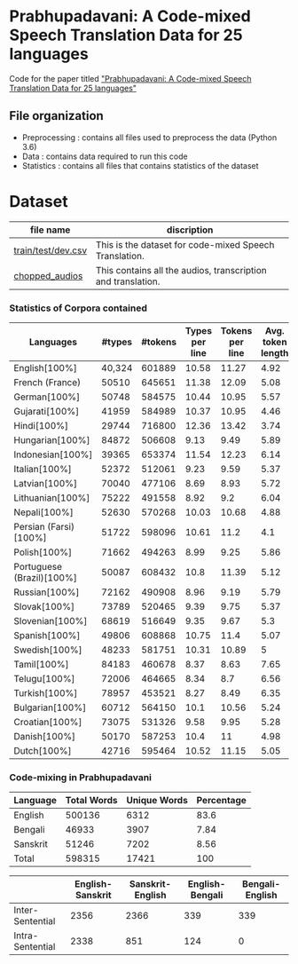 <!--- # Project Title --->
# Prabhupadavani: A Code-mixed Speech Translation Data for 25 languages
Code for the paper titled ["Prabhupadavani: A Code-mixed Speech Translation Data for 25 languages"](https://www.aclweb.org/anthology/W19-7503/) <br>

## File organization
* Preprocessing  : contains all files used to preprocess the data (Python 3.6)
* Data  : contains data required to run this code
* Statistics  : contains all files that contains statistics of the dataset

# Dataset
file name | discription
----|----
[train/test/dev.csv](https://drive.google.com/drive/folders/1mnCjP4woF0CrQfhXajj90xp13TW-moR1?usp=sharing)  | This is the dataset for code-mixed Speech Translation.  |
[chopped_audios](https://drive.google.com/drive/folders/1F_TM0EwlZG36ZbbqgzWdWagxsYR70cuN?usp=sharing)  | This contains all the audios, transcription and translation.

### Statistics of Corpora contained

| Languages                   | #types | #tokens | Types per line | Tokens per line | Avg. token length |
| --------------------------- | ------ | ------- | -------------- | --------------- | ----------------- |
| English\[100%\]             | 40,324 | 601889  | 10.58          | 11.27           | 4.92              |
| French (France)             | 50510  | 645651  | 11.38          | 12.09           | 5.08              |
| German\[100%\]              | 50748  | 584575  | 10.44          | 10.95           | 5.57              |
| Gujarati\[100%\]            | 41959  | 584989  | 10.37          | 10.95           | 4.46              |
| Hindi\[100%\]               | 29744  | 716800  | 12.36          | 13.42           | 3.74              |
| Hungarian\[100%\]           | 84872  | 506608  | 9.13           | 9.49            | 5.89              |
| Indonesian\[100%\]          | 39365  | 653374  | 11.54          | 12.23           | 6.14              |
| Italian\[100%\]             | 52372  | 512061  | 9.23           | 9.59            | 5.37              |
| Latvian\[100%\]             | 70040  | 477106  | 8.69           | 8.93            | 5.72              |
| Lithuanian\[100%\]          | 75222  | 491558  | 8.92           | 9.2             | 6.04              |
| Nepali\[100%\]              | 52630  | 570268  | 10.03          | 10.68           | 4.88              |
| Persian (Farsi)\[100%\]     | 51722  | 598096  | 10.61          | 11.2            | 4.1               |
| Polish\[100%\]              | 71662  | 494263  | 8.99           | 9.25            | 5.86              |
| Portuguese (Brazil)\[100%\] | 50087  | 608432  | 10.8           | 11.39           | 5.12              |
| Russian\[100%\]             | 72162  | 490908  | 8.96           | 9.19            | 5.79              |
| Slovak\[100%\]              | 73789  | 520465  | 9.39           | 9.75            | 5.37              |
| Slovenian\[100%\]           | 68619  | 516649  | 9.35           | 9.67            | 5.3               |
| Spanish\[100%\]             | 49806  | 608868  | 10.75          | 11.4            | 5.07              |
| Swedish\[100%\]             | 48233  | 581751  | 10.31          | 10.89           | 5                 |
| Tamil\[100%\]               | 84183  | 460678  | 8.37           | 8.63            | 7.65              |
| Telugu\[100%\]              | 72006  | 464665  | 8.34           | 8.7             | 6.56              |
| Turkish\[100%\]             | 78957  | 453521  | 8.27           | 8.49            | 6.35              |
| Bulgarian\[100%\]           | 60712  | 564150  | 10.1           | 10.56           | 5.24              |
| Croatian\[100%\]            | 73075  | 531326  | 9.58           | 9.95            | 5.28              |
| Danish\[100%\]              | 50170  | 587253  | 10.4           | 11              | 4.98              |
| Dutch\[100%\]               | 42716  | 595464  | 10.52          | 11.15           | 5.05              |


### Code-mixing in Prabhupadavani

| Language | Total Words | Unique Words | Percentage |
| -------- | ----------- | ------------ | ---------- |
| English  | 500136      | 6312         | 83.6       |
| Bengali  | 46933       | 3907         | 7.84       |
| Sanskrit | 51246       | 7202         | 8.56       |
| Total    | 598315      | 17421        | 100        |

|                  | English-Sanskrit | Sanskrit-English | English-Bengali | Bengali-English |
| ---------------- | ---------------- | ---------------- | --------------- | --------------- |
| Inter-Sentential | 2356             | 2366             | 339             | 339             |
| Intra-Sentential | 2338             | 851              | 124             | 0               |

<!---
<img src="images/vedabaseDF.png"> 

## Categorization of embeddings:

* Word level                            : Word2Vec, glove
* Subword level                         : FastText, Charagram, BPE, LexVec
* Character level                       : charcnn 
* contextual embeddings (Language model): ELMo, BERT, ULMFiT, openAI, FlairEmbeddings

## Evaluation

Parameter details are given in Fasttext ipython notebook in code directory.

To decide max_n parameter, histogram plot of no of characters in word plotted.
So value chosen for experimentation is max_n=10. 

<p align="center">
<img width="400" height="400" src="images/ave_word_plot.png">
</p>

To decide window parameter, histogram plot of, no of words per line plotted.
So window_size chosen is 11. 

<p align="center">
<img width="400" height="400" src="images/word_per_line.png">
  </p>
  
Variation of accuracy as the epoch is changing.

Other parameters were fixed as follows:

Emedding size =100, hidden_layer_sizes=(100),alpha=0.05,learning_rate='adaptive',max_iter=1000,max_n = 10

<p align="center">
<img width="400" height="400" src="images/epoch.png">
    </p>
 
Variation of accuracy as the embedding size is changing.

Other parameters were fixed as follows:

hidden_layer_sizes=(100),alpha=0.05,learning_rate='adaptive',max_iter=1000,max_n = 10 epochs = 5

<p align="center">
<img width="400" height="400" src="images/embedding.png">
</p>
--->

